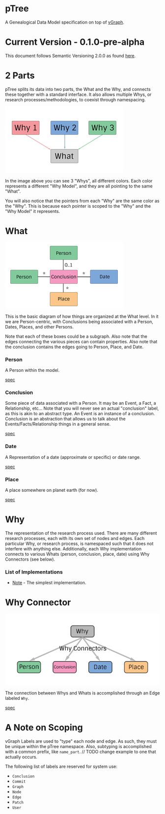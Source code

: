 # pTree
A Genealogical Data Model specification on top of [vGraph](https://github.com/genealogysystems/vgraph).

# Current Version - 0.1.0-pre-alpha
This document follows Semantic Versioning 2.0.0 as found [here](http://semver.org/).



# 2 Parts
pTree splits its data into two parts, the What and the Why, and connects these together with a standard interface. It also allows multiple Whys, or research processes/methodologies, to coexist through namespacing.

![](img/what-why.png)

In the image above you can see 3 "Whys", all different colors. Each color represents a different "Why Model", and they are all pointing to the same "What".

You will also notice that the pointers from each "Why" are the same color as the "Why". This is because each pointer is scoped to the "Why" and the "Why Model" it represents.

# What

![](img/what.png)

This is the basic diagram of how things are organized at the What level. In it we are Person-centric, with Conclusions being associated with a Person, Dates, Places, and other Persons.

Note that each of these boxes could be a subgraph.
Also note that the edges connecting the various pieces can contain properties.
Also note that the conclusion contains the edges going to Person, Place, and Date.

### Person
A Person within the model.

[spec](spec/person.md)

### Conclusion
Some piece of data associated with a Person. It may be an Event, a Fact, a Relationship, etc...
Note that you will never see an actual "conclusion" label, as this is akin to an abstract type.
An Event is an instance of a conclusion.
Conclusion is an abstraction that allows us to talk about the Events/Facts/Relationship things in a general sense.

[spec](spec/conclusion.md)

### Date
A Representation of a date (approximate or specific) or date range.

[spec](spec/date.md)

### Place
A place somewhere on planet earth (for now).

[spec](spec/place.md)



# Why
The representation of the research process used.
There are many different research processes, each with its own set of nodes and edges.
Each particular Why, or research process, is namespaced such that it does not interfere with anything else.
Additionally, each Why implementation connects to various Whats (person, conclusion, place, date) using Why Connectors (see below).

### List of Implementations

* [Note](spec/note.md) - The simplest implementation.



# Why Connector

![](img/why-connector.png)

The connection between Whys and Whats is accomplished through an Edge labeled `Why`.

[spec](spec/why.md)


# A Note on Scoping
vGraph Labels are used to "type" each node and edge.
As such, they must be unique within the pTree namespace.
Also, subtyping is accomplished with a common prefix, like `name_part`. // TODO change example to one that actually occurs.

The following list of labels are reserved for system use:

* `Conclusion`
* `Commit`
* `Graph`
* `Node`
* `Edge`
* `Patch`
* `User`